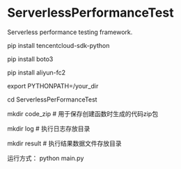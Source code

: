 # ServerlessPerformanceTest

Serverless performance testing framework.

pip install tencentcloud-sdk-python

pip install boto3

pip install aliyun-fc2

export PYTHONPATH=/your_dir

cd ServerlessPerFormanceTest

mkdir code_zip # 用于保存创建函数时生成的代码zip包

mkdir log # 执行日志存放目录

mkdir result # 执行结果数据文件存放目录

运行方式：
python main.py

